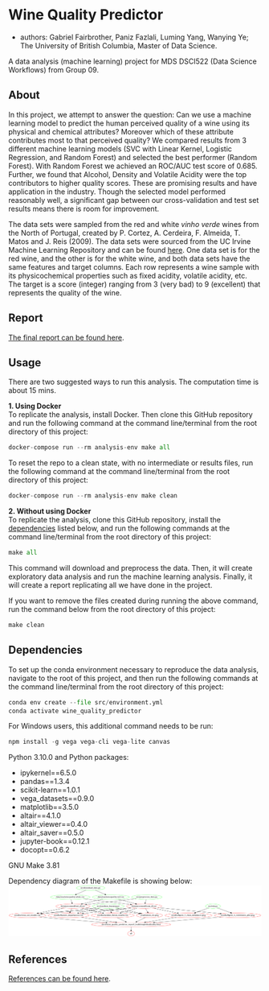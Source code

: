 # Wine Quality Predictor

- authors: Gabriel Fairbrother, Paniz Fazlali, Luming Yang, Wanying Ye; The University of British Columbia, Master of Data Science.

A data analysis (machine learning) project for MDS DSCI522 (Data Science Workflows) from Group 09.

## About
In this project, we attempt to answer the question: Can we use a machine learning model to predict the human perceived quality of a wine using its physical and chemical attributes? Moreover which of these attribute contributes most to that perceived quality? We compared results from 3 different machine learning models (SVC with Linear Kernel, Logistic Regression, and Random Forest) and selected the best performer (Random Forest). With Random Forest we achieved an ROC/AUC test score of 0.685. Further, we found that Alcohol, Density and Volatile Acidity were the top contributors to higher quality scores. These are promising results and have application in the industry. Though the selected model performed reasonably well, a significant gap between our cross-validation and test set results means there is room for improvement.


The data sets were sampled from the red and white _vinho verde_ wines from the North of Portugal, created by P. Cortez, A. Cerdeira, F. Almeida, T. Matos and J. Reis (2009). The data sets were sourced from the UC Irvine Machine Learning Repository and can be found [here](https://archive-beta.ics.uci.edu/ml/datasets/wine+quality). One data set is for the red wine, and the other is for the white wine, and both data sets have the same features and target columns. Each row represents a wine sample with its physicochemical properties such as fixed acidity, volatile acidity, etc. The target is a score (integer) ranging from 3 (very bad) to 9 (excellent) that represents the quality of the wine. 

## Report

[The final report can be found here](https://ubc-mds.github.io/DSCI_522_group09_Wine_Quality_Predictor/index.html).

## Usage
There are two suggested ways to run this analysis. The computation time is about 15 mins.

**1. Using Docker**  
To replicate the analysis, install Docker. Then clone this GitHub repository and run the following command at the command line/terminal from the root directory of this project:
```python
docker-compose run --rm analysis-env make all
```
To reset the repo to a clean state, with no intermediate or results files, run the following command at the command line/terminal from the root directory of this project:
```python
docker-compose run --rm analysis-env make clean
```

**2. Without using Docker**  
To replicate the analysis, clone this GitHub repository, install the [dependencies](#dependencies) listed below, and run the following commands at the command line/terminal from the root directory of this project:

```python
make all
```
This command will download and preprocess the data. Then, it will create exploratory data analysis and run the machine learning analysis. Finally, it will create a report replicating all we have done in the project.

If you want to remove the files created during running the above command, run the command below from the root directory of this project:

```python
make clean
```

## Dependencies

To set up the conda environment necessary to reproduce the data analysis, navigate to the root of this project, and then run the following commands at the command line/terminal from the root directory of this project:

```python
conda env create --file src/environment.yml
conda activate wine_quality_predictor
```

For Windows users, this additional command needs to be run:
```python
npm install -g vega vega-cli vega-lite canvas
```

Python 3.10.0 and Python packages: 
- ipykernel==6.5.0
- pandas==1.3.4
- scikit-learn==1.0.1
- vega_datasets==0.9.0
- matplotlib==3.5.0
- altair==4.1.0
- altair_viewer==0.4.0
- altair_saver==0.5.0
- jupyter-book==0.12.1
- docopt==0.6.2

GNU Make 3.81

Dependency diagram of the Makefile is showing below:
![Dependency diagram](Makefile.png)

## References

[References can be found here](https://ubc-mds.github.io/DSCI_522_group09_Wine_Quality_Predictor/index.html#document-bibliography).
